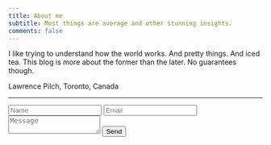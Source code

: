 ```yaml
---
title: About me
subtitle: Most things are average and other stunning insights.  
comments: false
---
```


I like trying to understand how the world works. And pretty things. And iced tea. This blog is more about the former than the later. No guarantees though.

Lawrence Pilch, Toronto, Canada

<hr>
<form method="POST" action="https://formspree.io/law9723@gmail.com">
  <input type="name" name="Name" placeholder="Name">
  <input type="email" name="email" placeholder="Email">
  <textarea name="message" placeholder="Message"></textarea>
  <button type="submit">Send</button>
</form>